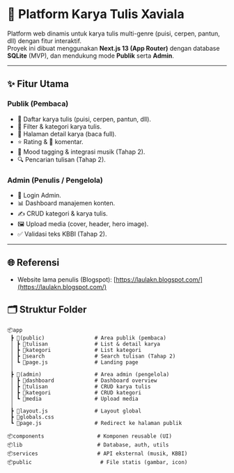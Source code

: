 # 🌇 Platform Karya Tulis Xaviala

Platform web dinamis untuk karya tulis multi-genre (puisi, cerpen, pantun, dll) dengan fitur interaktif.  
Proyek ini dibuat menggunakan **Next.js 13 (App Router)** dengan database **SQLite** (MVP), dan mendukung mode **Publik** serta **Admin**.

---

## ✨ Fitur Utama

### Publik (Pembaca)
- 📖 Daftar karya tulis (puisi, cerpen, pantun, dll).
- 🔎 Filter & kategori karya tulis.
- 📝 Halaman detail karya (baca full).
- ⭐ Rating & 💬 komentar.
- 🎵 Mood tagging & integrasi musik (Tahap 2).
- 🔍 Pencarian tulisan (Tahap 2).

### Admin (Penulis / Pengelola)
- 🔐 Login Admin.
- 📊 Dashboard manajemen konten.
- ✍️ CRUD kategori & karya tulis.
- 🖼️ Upload media (cover, header, hero image).
- ✅ Validasi teks KBBI (Tahap 2).

---

## 🌐 Referensi
- Website lama penulis (Blogspot): [https://laulakn.blogspot.com/](https://laulakn.blogspot.com/)

## 🗂️ Struktur Folder

```plaintext
📦app
 ┣ 📂(public)                # Area publik (pembaca)
 │ ┣ 📂tulisan               # List & detail karya
 │ ┣ 📂kategori              # List kategori
 │ ┣ 📂search                # Search tulisan (Tahap 2)
 │ ┗ 📜page.js               # Landing page
 │
 ┣ 📂(admin)                 # Area admin (pengelola)
 │ ┣ 📂dashboard             # Dashboard overview
 │ ┣ 📂tulisan               # CRUD karya tulis
 │ ┣ 📂kategori              # CRUD kategori
 │ ┗ 📂media                 # Upload media
 │
 ┣ 📜layout.js               # Layout global
 ┣ 📜globals.css
 ┗ 📜page.js                 # Redirect ke halaman publik
 
📦components                 # Komponen reusable (UI)
📦lib                        # Database, auth, utils
📦services                   # API eksternal (musik, KBBI)
📦public                      # File statis (gambar, icon)
